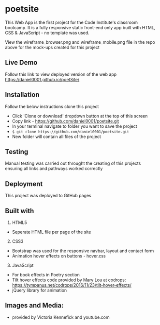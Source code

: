 
# poetsite

This Web App is the first project for the Code Institute's classroom bootcamp. It is a fully responsive static front-end only app built with HTML, CSS & JavaScript - no template was used.

View the wireframe_browser.png and wireframe_mobile.png file in the repo above for the mock-ups created for this project

## Live Demo

Follow this link to view deployed version of the web app https://daniel0001.github.io/poetSite/

## Installation

Follow the below instructions clone this project

* Click 'Clone or download' dropdown button at the top of this screen
* Copy link - https://github.com/daniel0001/poetsite.git
* In your terminal navigate to folder you want to save the project
* `$ git clone https://github.com/daniel0001/poetsite.git`
* New folder will contain all files of the project

## Testing

Manual testing was carried out throught the creating of this projects ensuring all links and pathways worked correctly

## Deployment

This project was deployed to GitHub pages

## Built with 
1. HTML5
  * Seperate HTML file per page of the site

2. CSS3
  * Bootstrap was used for the responsive navbar, layout and contact form 
  * Animation hover effects on buttons - hover.css

3. JavaScript
  * For book effects in Poetry section
  * Tilt hover effects code provided by Mary Lou at codrops: https://tympanus.net/codrops/2016/11/23/tilt-hover-effects/
  * jQuery library for animation
 
## Images and Media:
 * provided by Victoria Kennefick and youtube.com

